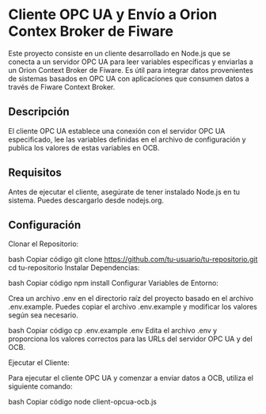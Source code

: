 # Cliente OPC UA y Envío a Orion Contex Broker de Fiware

Este proyecto consiste en un cliente desarrollado en Node.js que se conecta a un servidor OPC UA para leer variables específicas y enviarlas a un Orion Context Broker de Fiware. Es útil para integrar datos provenientes de sistemas basados en OPC UA con aplicaciones que consumen datos a través de Fiware Context Broker.

## Descripción
El cliente OPC UA establece una conexión con el servidor OPC UA especificado, lee las variables definidas en el archivo de configuración y publica los valores de estas variables en OCB.

## Requisitos
Antes de ejecutar el cliente, asegúrate de tener instalado Node.js en tu sistema. Puedes descargarlo desde nodejs.org.

## Configuración
Clonar el Repositorio:

bash
Copiar código
git clone https://github.com/tu-usuario/tu-repositorio.git
cd tu-repositorio
Instalar Dependencias:

bash
Copiar código
npm install
Configurar Variables de Entorno:

Crea un archivo .env en el directorio raíz del proyecto basado en el archivo .env.example. Puedes copiar el archivo .env.example y modificar los valores según sea necesario.

bash
Copiar código
cp .env.example .env
Edita el archivo .env y proporciona los valores correctos para las URLs del servidor OPC UA y del OCB.

Ejecutar el Cliente:

Para ejecutar el cliente OPC UA y comenzar a enviar datos a OCB, utiliza el siguiente comando:

bash
Copiar código
node client-opcua-ocb.js